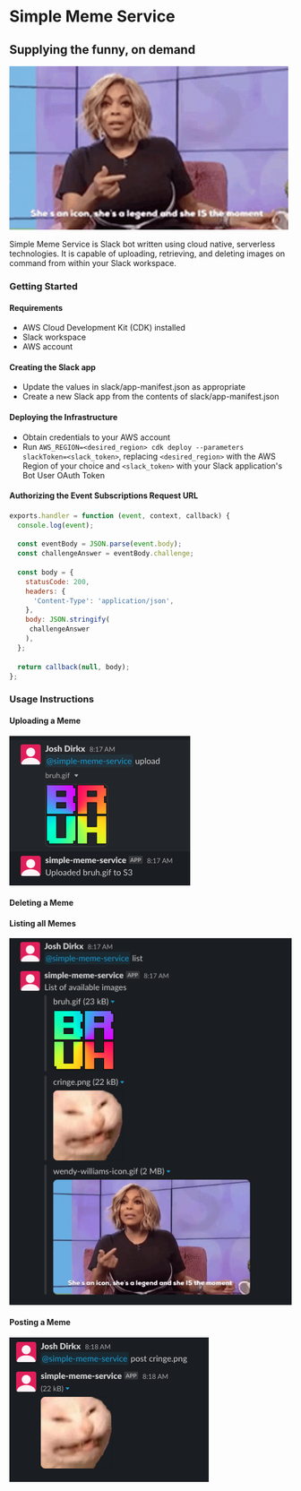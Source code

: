 # Simple Meme Service

## Supplying the funny, on demand

![She's an icon, she's a legend and she IS the moment](assets/image.gif)

Simple Meme Service is Slack bot written using cloud native, serverless technologies. It is capable of uploading, retrieving, and deleting images on command from within your Slack workspace.

### Getting Started

#### Requirements

- AWS Cloud Development Kit (CDK) installed
- Slack workspace
- AWS account

#### Creating the Slack app

- Update the values in slack/app-manifest.json as appropriate
- Create a new Slack app from the contents of slack/app-manifest.json

#### Deploying the Infrastructure

- Obtain credentials to your AWS account
- Run `AWS_REGION=<desired_region> cdk deploy --parameters slackToken=<slack_token>`, replacing `<desired_region>` with the AWS Region of your choice and `<slack_token>` with your Slack application's Bot User OAuth Token

#### Authorizing the Event Subscriptions Request URL

```javascript
exports.handler = function (event, context, callback) {
  console.log(event);

  const eventBody = JSON.parse(event.body);
  const challengeAnswer = eventBody.challenge;

  const body = {
    statusCode: 200,
    headers: {
      'Content-Type': 'application/json',
    },
    body: JSON.stringify(
     challengeAnswer
    ),
  };

  return callback(null, body);
};
```

### Usage Instructions

#### Uploading a Meme

![](assets/upload.png)

#### Deleting a Meme

#### Listing all Memes

![](assets/list.png)

#### Posting a Meme

![](assets/post.png)
